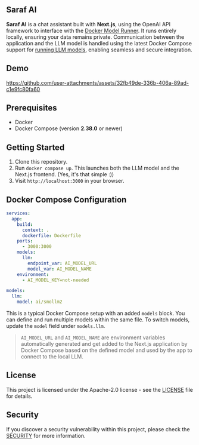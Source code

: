 ## Saraf AI

**Saraf AI** is a chat assistant built with **Next.js**, using the OpenAI API framework to interface with the [Docker Model Runner](https://docs.docker.com/ai/model-runner). It runs entirely locally, ensuring your data remains private. Communication between the application and the LLM model is handled using the latest Docker Compose support for [running LLM models](https://docs.docker.com/ai/compose/models-and-compose/), enabling seamless and secure integration.

## Demo

https://github.com/user-attachments/assets/32fb49de-336b-406a-89ad-c1e9fc80fa60

## Prerequisites

- Docker
- Docker Compose (version **2.38.0** or newer)

## Getting Started

1. Clone this repository.
2. Run `docker compose up`. This launches both the LLM model and the Next.js frontend. (Yes, it's that simple :))
3. Visit `http://localhost:3000` in your browser.

## Docker Compose Configuration

```yaml
services:
  app:
    build:
      context: .
      dockerfile: Dockerfile
    ports:
      - 3000:3000
    models:
      llm:
        endpoint_var: AI_MODEL_URL
        model_var: AI_MODEL_NAME
    environment:
      - AI_MODEL_KEY=not-needed

models:
  llm:
    model: ai/smollm2
```

This is a typical Docker Compose setup with an added `models` block. You can define and run multiple models within the same file. To switch models, update the `model` field under `models.llm`.

> `AI_MODEL_URL` and `AI_MODEL_NAME` are environment variables automatically generated and get added to the Next.js application by Docker Compose based on the defined model and used by the app to connect to the local LLM.

## License

This project is licensed under the Apache-2.0 license - see the [LICENSE](LICENSE) file for details.

## Security

If you discover a security vulnerability within this project, please check the [SECURITY](SECURITY.md) for more information.
